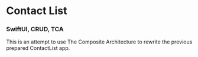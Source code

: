 #  Contact List
### SwiftUI, CRUD, TCA

This is an attempt to use The Composite Architecture to rewrite the previous prepared ContactList app.

